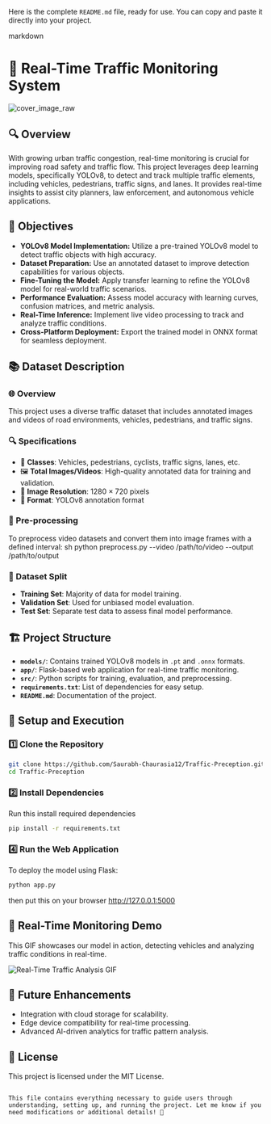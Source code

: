 Here is the complete `README.md` file, ready for use. You can copy and paste it directly into your project.  

markdown
# 🚦 Real-Time Traffic Monitoring System
![cover_image_raw](https://github.com/user-attachments/assets/4cf37c66-a437-454d-99e0-cbad25f3fb4c)

## 🔍 Overview
With growing urban traffic congestion, real-time monitoring is crucial for improving road safety and traffic flow. This project leverages deep learning models, specifically YOLOv8, to detect and track multiple traffic elements, including vehicles, pedestrians, traffic signs, and lanes. It provides real-time insights to assist city planners, law enforcement, and autonomous vehicle applications.

## 🎯 Objectives
- **YOLOv8 Model Implementation:** Utilize a pre-trained YOLOv8 model to detect traffic objects with high accuracy.
- **Dataset Preparation:** Use an annotated dataset to improve detection capabilities for various objects.
- **Fine-Tuning the Model:** Apply transfer learning to refine the YOLOv8 model for real-world traffic scenarios.
- **Performance Evaluation:** Assess model accuracy with learning curves, confusion matrices, and metric analysis.
- **Real-Time Inference:** Implement live video processing to track and analyze traffic conditions.
- **Cross-Platform Deployment:** Export the trained model in ONNX format for seamless deployment.

## 📚 Dataset Description
### 🌐 Overview
This project uses a diverse traffic dataset that includes annotated images and videos of road environments, vehicles, pedestrians, and traffic signs.

### 🔍 Specifications 
- 🚗 **Classes**: Vehicles, pedestrians, cyclists, traffic signs, lanes, etc.
- 🖼️ **Total Images/Videos**: High-quality annotated data for training and validation.
- 📏 **Image Resolution**: 1280 × 720 pixels
- 📂 **Format**: YOLOv8 annotation format

### 🔄 Pre-processing
To preprocess video datasets and convert them into image frames with a defined interval:
sh
python preprocess.py --video /path/to/video --output /path/to/output


### 🔢 Dataset Split
- **Training Set**: Majority of data for model training.
- **Validation Set**: Used for unbiased model evaluation.
- **Test Set**: Separate test data to assess final model performance.

## 🏗️ Project Structure
- **`models/`**: Contains trained YOLOv8 models in `.pt` and `.onnx` formats.
- **`app/`**: Flask-based web application for real-time traffic monitoring.
- **`src/`**: Python scripts for training, evaluation, and preprocessing.
- **`requirements.txt`**: List of dependencies for easy setup.
- **`README.md`**: Documentation of the project.

## 🚀 Setup and Execution
### 1️⃣ Clone the Repository
```sh
git clone https://github.com/Saurabh-Chaurasia12/Traffic-Preception.git
cd Traffic-Preception
```

### 2️⃣ Install Dependencies
Run this install required dependencies
```sh
pip install -r requirements.txt
```

### 4️⃣ Run the Web Application
To deploy the model using Flask:
```sh
python app.py
```
then put this on your browser http://127.0.0.1:5000

## 🎥 Real-Time Monitoring Demo
This GIF showcases our model in action, detecting vehicles and analyzing traffic conditions in real-time.

![Real-Time Traffic Analysis GIF](ezgif-1e4a381f6aa4c8.gif) 

## 📌 Future Enhancements
- Integration with cloud storage for scalability.
- Edge device compatibility for real-time processing.
- Advanced AI-driven analytics for traffic pattern analysis.

## 📜 License
This project is licensed under the MIT License.
```

This file contains everything necessary to guide users through understanding, setting up, and running the project. Let me know if you need modifications or additional details! 🚀
